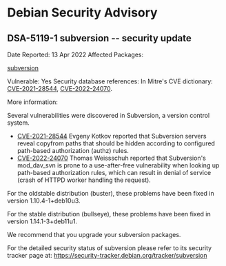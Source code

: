 
Debian Security Advisory
========================


DSA-5119-1 subversion -- security update
----------------------------------------



Date Reported:
13 Apr 2022
Affected Packages:

[subversion](https://packages.debian.org/src:subversion)

Vulnerable:
Yes
Security database references:
In Mitre's CVE dictionary: [CVE-2021-28544](https://security-tracker.debian.org/tracker/CVE-2021-28544), [CVE-2022-24070](https://security-tracker.debian.org/tracker/CVE-2022-24070).  

More information:

Several vulnerabilities were discovered in Subversion, a version control
system.


* [CVE-2021-28544](https://security-tracker.debian.org/tracker/CVE-2021-28544)
Evgeny Kotkov reported that Subversion servers reveal copyfrom
 paths that should be hidden according to configured path-based
 authorization (authz) rules.
* [CVE-2022-24070](https://security-tracker.debian.org/tracker/CVE-2022-24070)
Thomas Weissschuh reported that Subversion's mod\_dav\_svn is prone to
 a use-after-free vulnerability when looking up path-based
 authorization rules, which can result in denial of service (crash of
 HTTPD worker handling the request).


For the oldstable distribution (buster), these problems have been fixed
in version 1.10.4-1+deb10u3.


For the stable distribution (bullseye), these problems have been fixed in
version 1.14.1-3+deb11u1.


We recommend that you upgrade your subversion packages.


For the detailed security status of subversion please refer to its
security tracker page at:
<https://security-tracker.debian.org/tracker/subversion>





